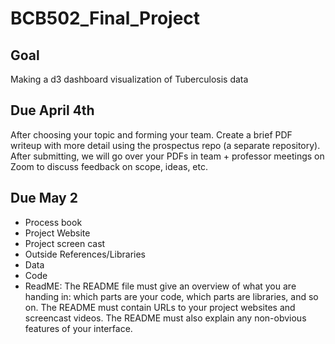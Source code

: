 # BCB502_Final_Project

## Goal
Making a d3 dashboard visualization of Tuberculosis data

## Due April 4th
After choosing your topic and forming your team. Create a brief PDF writeup with more detail using the prospectus repo (a separate repository). After submitting, we will go over your PDFs in team + professor meetings on Zoom to discuss feedback on scope, ideas, etc.

## Due May 2
- Process book
- Project Website
- Project screen cast
- Outside References/Libraries
- Data
- Code
- ReadME: The README file must give an overview of what you are handing in: which parts are your code, which parts are libraries, and so on. The README must contain URLs to your project websites and screencast videos. The README must also explain any non-obvious features of your interface.
